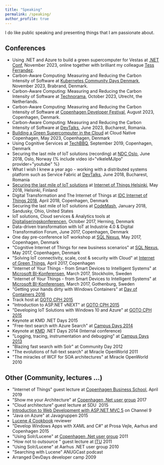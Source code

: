 ```yaml
---
title: "Speaking"
permalink: /speaking/
author_profile: true
---
```


I do like public speaking and presenting things that I am passionate about.

## Conferences

- Using .NET and Azure to build a green supercomputer for Vestas at [.NET Conf](https://www.dotnetconf.net/), November 2023, online together with brilliant my colleague [Tess Ferrandez](https://www.tessferrandez.com/).
- Carbon-Aware Computing: Measuring and Reducing the Carbon Intensity of Software at [Kubernetes Community Days Denmark](https://kcddenmark.dk/), November 2023, Brabrand, Denmark.
- Carbon-Aware Computing: Measuring and Reducing the Carbon Intensity of Software at [Technorama](https://www.techorama.nl/), October 2023, Utrecht, the Netherlands.
- Carbon-Aware Computing: Measuring and Reducing the Carbon Intensity of Software at [Copenhagen Developer Festival](https://cphdevfest.com/), August 2023, Copenhagen, Denmark.
- Carbon-Aware Computing: Measuring and Reducing the Carbon Intensity of Software at [DevTalks](https://www.devtalks.ro/), June 2023, Bucharest, Romania.
- [Building a Green Supercomputer in the Cloud](https://www.meetup.com/cloud-native-copenhagen/events/293189157/) at Cloud Native Copenhagen, May 2023, Copenhagen, Denmark
- Using Cognitive Services at [TechBBQ](https://techbbq.dk/), September 2019, Copenhagen, Denmark
- Securing the last mile of IoT solutions (recording) at [NDC Oslo](https://ndcoslo.com/), June 2018, Oslo, Norway
{% include video id="vlkeleMJIpo" provider="youtube" %}
- What I wish I knew a year ago - working with a distributed systems platform such as Service Fabric at [DevTalks](http://www.devtalks.ro/bucharest), June 2018, Bucharest, Romania
- [Securing the last mile of IoT solutions](https://www.meetup.com/Internet-of-Things-Helsinki/events/250543071/) at [Internet of Things Helsinki](https://www.meetup.com/Internet-of-Things-Helsinki/), May 2018, Helsinki, Finland
- Digital Transformation and The Internet of Things at [IDC Internet of Things 2018](http://www.cvent.com/events/internet-of-things-2018-copenhagen/agenda-f8d11eab0d7448269f1fb03cbbcdfb16.aspx), April 2018, Copenhagen, Denmark
- Securing the last mile of IoT solutions at [CodeMash](http://www.codemash.org/), January 2018, Sandusky, Ohio, United States
- IoT solutions, Cloud services & Analytics tools at [Digitaliseringskonferencen](https://www.hi-industri.dk/aktiviteter/digitaliseringskonferencen), October 2017, Herning, Denmark
- Data-driven transformation with IoT at Industrie 4.0 & Digital Transformation Forum, June 2017, Copenhagen, Denmark
- One day pre-conference IoT workshop at [SQL Nexus](http://www.sqlnexus.com/), May 2017, Copenhagen, Denmark
- "Cognitive Internet of Things for new business scenarios" at [SQL Nexus](http://www.sqlnexus.com), May 2017, Copenhagen, Denmark
- "Solving IoT connectivity, scale, cost & security with Cloud" at [Internet of Green Things](https://www.iotgreenfest.com/), April 2017, Copenhagen
- "Internet of Your Things - from Smart Devices to Intelligent Systems" at [Microsoft BI-Konferensen](https://enterprise.microsoft.com/sv-se/bi-konferensen-2017/), March 2017, Stockholm, Sweden
- "Internet of Your Things - from Smart Devices to Intelligent Systems" at [Microsoft BI-Konferensen](https://enterprise.microsoft.com/sv-se/bi-konferensen-2017/), March 2017, Gothenburg, Sweden
- "Getting your hands dirty with Windows Containers" at [Day of Containers 2016](http://www.code-conf.com/doc-cph-2016/)
- Track host at [GOTO CPH 2015](https://gotocon.com/cph-2015)
- "Introduction to ASP.NET vNEXT" at [GOTO CPH 2015](https://gotocon.com/cph-2015)
- "Developing IoT Solutions with Windows 10 and Azure" at [GOTO CPH 2015](https://gotocon.com/cph-2015)
- Keynote at KMD .NET Days 2015
- "Free-text search with Azure Search" at [Campus Days 2014](https://channel9.msdn.com/events/Microsoft-Campus-Days/Microsoft-Campus-Days-2014)
- Keynote at [KMD](https://www.kmd.dk/) .NET Days 2014 (Internal conference)
- "Logging, tracing, instrumentation and debugging" at [Campus Days 2013](https://channel9.msdn.com/Events/Microsoft-Campus-Days/Microsoft-Campus-Days-2013)
- "Blazing fast search with Solr" at Community Day 2012
- "The evolutions of full-text search" at Miracle OpenWorld 2011
- "The miracles of WCF for SOA architectures" at Miracle OpenWorld 2010

## Other (Community, lectures ...)

- "Internet of Things" guest lecture at [Copenhagen Business School](https://www.cbs.dk/), April 2019
- "Show me your Architecture" at [Copenhagen .Net user group](http://cnug.dk/) 2017
- "Cloud architecture" guest lecture at SDU  2015
- [Introduction to Web Development with ASP.NET MVC 5](https://channel9.msdn.com/Shows/Dev-Channel/Introduktion-til-web-udvikling-med-ASPNET-MVC-5) on Channel 9
- "Java on Azure" at Javagruppen 2015
- [Lucene 4 Cookbook](https://www.packtpub.com/big-data-and-business-intelligence/lucene-4-cookbook) reviewer
- "Develop Windows Apps with XAML and C#" at Prosa Vejle, Aarhus and Copenhagen 2015
- "Using Solr/Lucene" at [Copenhagen .Net user group](http://cnug.dk/) 2011
- "How not to outsource " guest lecture at [ITU](https://itu.dk/) 2011
- "Using Solr/Lucene" at Aarhus .NET user group 2010
- "Searching with Lucene" ANUGCast podcast
- Arranged DevDays developer camp 2009
